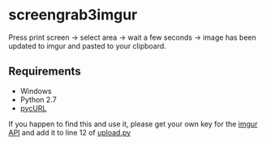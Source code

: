 # screengrab3imgur

Press print screen -> select area -> wait a few seconds -> image has been updated to imgur and pasted to your clipboard.

## Requirements

* Windows
* Python 2.7
* [pycURL](http://www.lfd.uci.edu/~gohlke/pythonlibs/)

If you happen to find this and use it, please get your own key for the [imgur API](https://imgur.com/register/api_anon) and add it to line 12 of [upload.py](https://github.com/adonaac/random/blob/master/screengrab3imgur/upload/upload.py)
